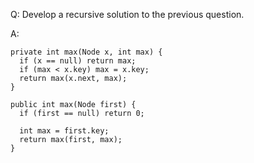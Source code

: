Q: Develop a recursive solution to the previous question.

A:

```
private int max(Node x, int max) {
  if (x == null) return max;
  if (max < x.key) max = x.key;
  return max(x.next, max);
}

public int max(Node first) {
  if (first == null) return 0;

  int max = first.key;
  return max(first, max);
}
```
